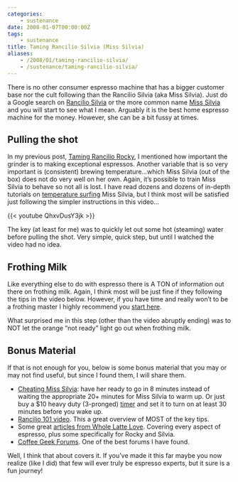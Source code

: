 ```yaml
---
categories:
    - sustenance
date: 2008-01-07T00:00:00Z
tags:
    - sustenance
title: Taming Rancilio Silvia (Miss Silvia)
aliases: 
    - /2008/01/taming-rancilio-silvia/
    - /sustenance/taming-rancilio-silvia/
---
```


There is no other consumer espresso machine that has a bigger customer base nor the cult following than the Rancilio Silvia (aka Miss Silvia). Just do a Google search on [Rancilio Silvia][silvia] or the more common name [Miss Silvia][missSilvia] and you will start to see what I mean. Arguably it is the best home espresso machine for the money. However, she can be a bit fussy at times.

## Pulling the shot

In my previous post, [Taming Rancilio Rocky][rocky], I mentioned how important the grinder is to making exceptional espressos. Another variable that is so very important is (consistent) brewing temperature…which Miss Silvia (out of the box) does not do very well on her own. Again, it’s possible to train Miss Silvia to behave so not all is lost. I have read dozens and dozens of in-depth tutorials on [temperature surfing][temperature] Miss Silvia, but I think most will be satisfied just following the simpler instructions in this video…

{{< youtube QhxvDusY3jk >}}

The key (at least for me) was to quickly let out some hot (steaming) water before pulling the shot. Very simple, quick step, but until I watched the video had no idea.

## Frothing Milk

Like everything else to do with espresso there is A TON of information out there on frothing milk. Again, I think most will be just fine if they following the tips in the video below. However, if you have time and really won’t to be a frothing master I highly recommend you [start here][start].

What surprised me in this step (other than the video abruptly ending) was to NOT let the orange “not ready” light go out when frothing milk.

## Bonus Material

If that is not enough for you, below is some bonus material that you may or may not find useful, but since I found them, I will share them.

* [Cheating Miss Silvia][cheat]: have her ready to go in 8 minutes instead of waiting the appropriate 20+ minutes for Miss Silvia to warm up. Or just buy a $10 heavy duty (3-pronged) [timer][timer] and set it to turn on at least 30 minutes before you wake up.
* [Rancilio 101 video][101]. This a great overview of MOST of the key tips.
* Some great [articles from Whole Latte Love][wll]. Covering every aspect of espresso, plus some specifically for Rocky and Silvia.
* [Coffee Geek Forums][geek]. One of the best forums I have found.

Well, I think that about covers it. If you’ve made it this far maybe you now realize (like I did) that few will ever truly be espresso experts, but it sure is a fun journey!

[silvia]: http://www.google.com/search?client=safari&rls=en&q=Rancilio+Silvia&ie=UTF-8&oe=UTF-8 "Google Search for Rancilio Silvia"
[missSilvia]: http://www.google.com/search?hl=en&client=safari&rls=en&q=Miss+Silvia&btnG=Search "Google Search for Miss Silvia"
[rocky]: /2008/01/06/taming-rancilio-rocky/ "Taming Rancilio Rocky"
[temperature]: http://www.coffeegeek.com/forums/espresso/machines/18247 "Temperature Surfing"
[start]: http://coffeegeek.com/guides/frothingguide "Frothing Guide"
[cheat]: http://www.coffeekid.com/archived/rancilio/cheatsilvia "Cheating Miss Silvia"
[timer]: http://www.lowes.com/lowes/lkn?action=productDetail&productId=72203-251-TN311CL&lpage=none "Heavy Duty Timer"
[101]: http://youtube.com/watch?v=mvoHeE6gcjo "Rancilio 101 video"
[wll]: http://www.wholelattelove.com/articles.cfm "Articles from Whole Latte Love"
[geek]: http://coffeegeek.com/forums "Coffee Geek Forums"